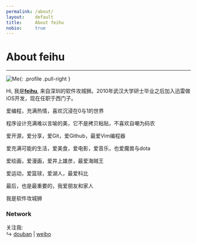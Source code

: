```yaml
---
permalink: /about/
layout:    default
title:     About feihu
nobio:     true
---
```


# About feihu
----------------

![Me](http://www.gravatar.com/avatar/9ffd3273e6f33aaf9cfb1bdccb8f3010?s=200){: .profile .pull-right }

Hi, 我是<a href="https://plus.google.com/110274901350159292510" rel="me">**feihu**</a>, 来自深圳的软件攻城狮。2010年武汉大学研士毕业之后加入迅雷做iOS开发，现在任职于西门子。

爱编程，充满热情，喜欢沉浸在0与1的世界

程序设计充满难以言喻的美，它不是拷贝粘贴，不喜欢自嘲为码农

爱开源，爱分享，爱Git，爱Github，最爱Vim编程器

爱充满可能的生活，爱美食，爱电影，爱音乐，也爱魔兽与dota

爱绘画，爱漫画，爱井上雄彦，最爱海贼王

爱运动，爱篮球，爱湖人，最爱科比

最后，也是最重要的，我爱朋友和家人

我是软件攻城狮

### Network

关注我:  
↪ [douban](http://www.douban.com/people/47964840/) | [weibo](http://weibo.com/u/2778164211)
